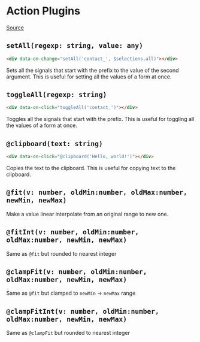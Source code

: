 # Action Plugins

[Source](https://github.com/starfederation/datastar/blob/main/packages/library/src/lib/plugins/official/helpers.ts)

## `setAll(regexp: string, value: any)`

```html
<div data-on-change="setAll('contact_', $selections.all)"></div>
```

Sets all the signals that start with the prefix to the value of the second argument. This is useful for setting all the values of a form at once.

## `toggleAll(regexp: string)`

```html
<div data-on-click="toggleAll('contact_')"></div>
```

Toggles all the signals that start with the prefix. This is useful for toggling all the values of a form at once.

## `@clipboard(text: string)`

```html
<div data-on-click="@clipboard('Hello, world!')"></div>
```

Copies the text to the clipboard. This is useful for copying text to the clipboard.

## `@fit(v: number, oldMin:number, oldMax:number, newMin, newMax)`

Make a value linear interpolate from an original range to new one.


## `@fitInt(v: number, oldMin:number, oldMax:number, newMin, newMax)`

Same as `@fit` but rounded to nearest integer

## `@clampFit(v: number, oldMin:number, oldMax:number, newMin, newMax)`

Same as `@fit` but clamped to `newMin` -> `newMax` range

## `@clampFitInt(v: number, oldMin:number, oldMax:number, newMin, newMax)`

Same as `@clampFit` but rounded to nearest integer
